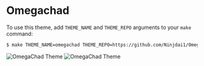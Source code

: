 # Omegachad

To use this theme, add `THEME_NAME` and `THEME_REPO` arguments to your `make` command:
```bash
$ make THEME_NAME=omegachad THEME_REPO=https://github.com/Ninjdai1/Omega_Gigachad.git
```
![OmegaChad Theme](https://user-images.githubusercontent.com/65647523/202216145-9821d5f1-9e60-4249-b685-db9efe9c67cd.png)
![OmegaChad Theme](https://user-images.githubusercontent.com/65647523/202216167-113e3760-38a3-420d-a0b9-09d0d6096799.png)
